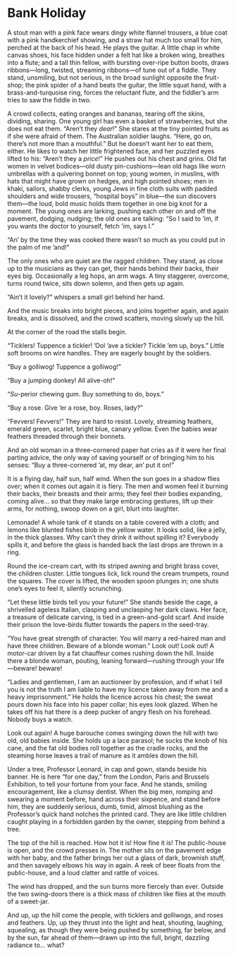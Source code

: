 # Bank Holiday

<p class="introductory-section">A stout man with a pink face wears dingy white flannel trousers, a blue
coat with a pink handkerchief showing, and a straw hat much too small
for him, perched at the back of his head. He plays the guitar. A little
chap in white canvas shoes, his face hidden under a felt hat like a
broken wing, breathes into a flute; and a tall thin fellow, with
bursting over-ripe button boots, draws ribbons—long, twisted, streaming
ribbons—of tune out of a fiddle. They stand, unsmiling, but not
serious, in the broad sunlight opposite the fruit-shop; the pink spider
of a hand beats the guitar, the little squat hand, with a
brass-and-turquoise ring, forces the reluctant flute, and the fiddler’s
arm tries to saw the fiddle in two.</p>

A crowd collects, eating oranges and bananas, tearing off the skins,
dividing, sharing. One young girl has even a basket of strawberries,
but she does not eat them. “Aren’t they _dear_!” She stares at the tiny
pointed fruits as if she were afraid of them. The Australian soldier
laughs. “Here, go on, there’s not more than a mouthful.” But he doesn’t
want her to eat them, either. He likes to watch her little frightened
face, and her puzzled eyes lifted to his: “Aren’t they a _price_!” He
pushes out his chest and grins. Old fat women in velvet bodices—old
dusty pin-cushions—lean old hags like worn umbrellas with a quivering
bonnet on top; young women, in muslins, with hats that might have grown
on hedges, and high pointed shoes; men in khaki, sailors, shabby
clerks, young Jews in fine cloth suits with padded shoulders and wide
trousers, “hospital boys” in blue—the sun discovers them—the loud, bold
music holds them together in one big knot for a moment. The young ones
are larking, pushing each other on and off the pavement, dodging,
nudging; the old ones are talking: “So I said to ’im, if you wants the
doctor to yourself, fetch ’im, says I.”

“An’ by the time they was cooked there wasn’t so much as you could put
in the palm of me ’and!”

The only ones who are quiet are the ragged children. They stand, as
close up to the musicians as they can get, their hands behind their
backs, their eyes big. Occasionally a leg hops, an arm wags. A tiny
staggerer, overcome, turns round twice, sits down solemn, and then gets
up again.

“Ain’t it lovely?” whispers a small girl behind her hand.

And the music breaks into bright pieces, and joins together again, and
again breaks, and is dissolved, and the crowd scatters, moving slowly
up the hill.

At the corner of the road the stalls begin.

“Ticklers! Tuppence a tickler! ’Ool ’ave a tickler? Tickle ’em up,
boys.” Little soft brooms on wire handles. They are eagerly bought by
the soldiers.

“Buy a golliwog! Tuppence a golliwog!”

“Buy a jumping donkey! All alive-oh!”

“_Su_-perior chewing gum. Buy something to do, boys.”

“Buy a rose. Give ’er a rose, boy. Roses, lady?”

“Fevvers! Fevvers!” They are hard to resist. Lovely, streaming
feathers, emerald green, scarlet, bright blue, canary yellow. Even the
babies wear feathers threaded through their bonnets.

And an old woman in a three-cornered paper hat cries as if it were her
final parting advice, the only way of saving yourself or of bringing
him to his senses: “Buy a three-cornered ’at, my dear, an’ put it on!”

It is a flying day, half sun, half wind. When the sun goes in a shadow
flies over; when it comes out again it is fiery. The men and women feel
it burning their backs, their breasts and their arms; they feel their
bodies expanding, coming alive... so that they make large embracing
gestures, lift up their arms, for nothing, swoop down on a girl, blurt
into laughter.

Lemonade! A whole tank of it stands on a table covered with a cloth;
and lemons like blunted fishes blob in the yellow water. It looks
solid, like a jelly, in the thick glasses. Why can’t they drink it
without spilling it? Everybody spills it, and before the glass is
handed back the last drops are thrown in a ring.

Round the ice-cream cart, with its striped awning and bright brass
cover, the children cluster. Little tongues lick, lick round the cream
trumpets, round the squares. The cover is lifted, the wooden spoon
plunges in; one shuts one’s eyes to feel it, silently scrunching.

“Let these little birds tell you your future!” She stands beside the
cage, a shrivelled ageless Italian, clasping and unclasping her dark
claws. Her face, a treasure of delicate carving, is tied in a
green-and-gold scarf. And inside their prison the love-birds flutter
towards the papers in the seed-tray.

“You have great strength of character. You will marry a red-haired man
and have three children. Beware of a blonde woman.” Look out! Look out!
A motor-car driven by a fat chauffeur comes rushing down the hill.
Inside there a blonde woman, pouting, leaning forward—rushing through
your life—beware! beware!

“Ladies and gentlemen, I am an auctioneer by profession, and if what I
tell you is not the truth I am liable to have my licence taken away
from me and a heavy imprisonment.” He holds the licence across his
chest; the sweat pours down his face into his paper collar; his eyes
look glazed. When he takes off his hat there is a deep pucker of angry
flesh on his forehead. Nobody buys a watch.

Look out again! A huge barouche comes swinging down the hill with two
old, old babies inside. She holds up a lace parasol; he sucks the knob
of his cane, and the fat old bodies roll together as the cradle rocks,
and the steaming horse leaves a trail of manure as it ambles down the
hill.

Under a tree, Professor Leonard, in cap and gown, stands beside his
banner. He is here “for one day,” from the London, Paris and Brussels
Exhibition, to tell your fortune from your face. And he stands, smiling
encouragement, like a clumsy dentist. When the big men, romping and
swearing a moment before, hand across their sixpence, and stand before
him, they are suddenly serious, dumb, timid, almost blushing as the
Professor’s quick hand notches the printed card. They are like little
children caught playing in a forbidden garden by the owner, stepping
from behind a tree.

The top of the hill is reached. How hot it is! How fine it is! The
public-house is open, and the crowd presses in. The mother sits on the
pavement edge with her baby, and the father brings her out a glass of
dark, brownish stuff, and then savagely elbows his way in again. A reek
of beer floats from the public-house, and a loud clatter and rattle of
voices.

The wind has dropped, and the sun burns more fiercely than ever.
Outside the two swing-doors there is a thick mass of children like
flies at the mouth of a sweet-jar.

And up, up the hill come the people, with ticklers and golliwogs, and
roses and feathers. Up, up they thrust into the light and heat,
shouting, laughing, squealing, as though they were being pushed by
something, far below, and by the sun, far ahead of them—drawn up into
the full, bright, dazzling radiance to... what?
